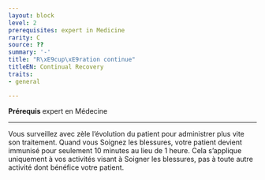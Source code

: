 ```yaml
---
layout: block
level: 2
prerequisites: expert in Medicine
rarity: C
source: ??
summary: '-'
title: "R\xE9cup\xE9ration continue"
titleEN: Continual Recovery
traits:
- general

---
```


<p><strong>Prérequis </strong> expert en Médecine</p>
<hr>
<p>Vous surveillez avec zèle l’évolution du patient pour administrer plus vite son traitement. Quand vous Soignez les blessures, votre patient devient immunisé pour seulement 10 minutes au lieu de 1 heure. Cela s’applique uniquement à vos activités visant à Soigner les blessures, pas à toute autre activité dont bénéfice votre patient.</p>